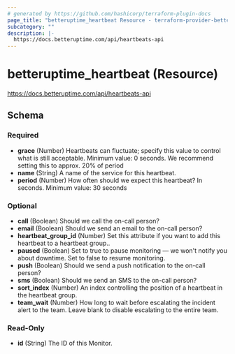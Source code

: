 ```yaml
---
# generated by https://github.com/hashicorp/terraform-plugin-docs
page_title: "betteruptime_heartbeat Resource - terraform-provider-betteruptime"
subcategory: ""
description: |-
  https://docs.betteruptime.com/api/heartbeats-api
---
```


# betteruptime_heartbeat (Resource)

https://docs.betteruptime.com/api/heartbeats-api



<!-- schema generated by tfplugindocs -->
## Schema

### Required

- **grace** (Number) Heartbeats can fluctuate; specify this value to control what is still acceptable. Minimum value: 0 seconds. We recommend setting this to approx. 20% of period
- **name** (String) A name of the service for this heartbeat.
- **period** (Number) How often should we expect this heartbeat? In seconds. Minimum value: 30 seconds

### Optional

- **call** (Boolean) Should we call the on-call person?
- **email** (Boolean) Should we send an email to the on-call person?
- **heartbeat_group_id** (Number) Set this attribute if you want to add this heartbeat to a heartbeat group..
- **paused** (Boolean) Set to true to pause monitoring — we won't notify you about downtime. Set to false to resume monitoring.
- **push** (Boolean) Should we send a push notification to the on-call person?
- **sms** (Boolean) Should we send an SMS to the on-call person?
- **sort_index** (Number) An index controlling the position of a heartbeat in the heartbeat group.
- **team_wait** (Number) How long to wait before escalating the incident alert to the team. Leave blank to disable escalating to the entire team.

### Read-Only

- **id** (String) The ID of this Monitor.
